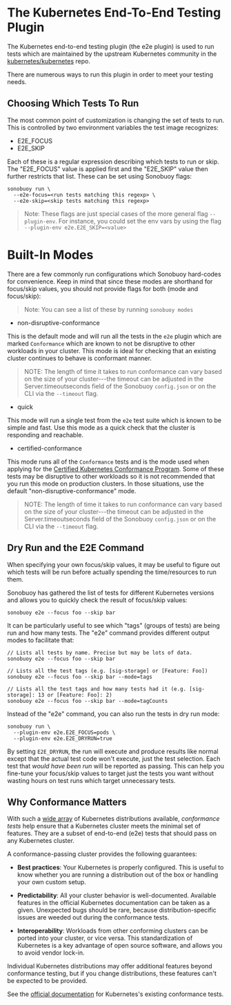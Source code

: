 # The Kubernetes End-To-End Testing Plugin

The Kubernetes end-to-end testing plugin (the e2e plugin) is used to run tests which are maintained by the upstream Kubernetes community in the [kubernetes/kubernetes][kubernetesRepo] repo.

There are numerous ways to run this plugin in order to meet your testing needs.

## Choosing Which Tests To Run

The most common point of customization is changing the set of tests to run. This is controlled by two environment variables the test image recognizes:

* E2E_FOCUS
* E2E_SKIP

Each of these is a regular expression describing which tests to run or skip. The "E2E_FOCUS" value is applied first and the "E2E_SKIP" value then further restricts that list. These can be set using Sonobuoy flags:

```
sonobuoy run \
  --e2e-focus=<run tests matching this regexp> \
  --e2e-skip=<skip tests matching this regexp>
```

> Note: These flags are just special cases of the more general flag `--plugin-env`. For instance, you could set the env vars by using the flag `--plugin-env e2e.E2E_SKIP=<value>`

# Built-In Modes

There are a few commonly run configurations which Sonobuoy hard-codes for convenience.
Keep in mind that since these modes are shorthand for focus/skip values, you should not provide flags for both (mode and focus/skip):

> Note: You can see a list of these by running `sonobuoy modes`

* non-disruptive-conformance

This is the default mode and will run all the tests in the `e2e` plugin which are marked `Conformance` which are known to not be disruptive to other workloads in your cluster. This mode is ideal for checking that an existing cluster continues to behave is conformant manner.

> NOTE: The length of time it takes to run conformance can vary based on the size of your cluster---the timeout can be adjusted in the Server.timeoutseconds field of the Sonobuoy `config.json` or on the CLI via the `--timeout` flag.

* quick

This mode will run a single test from the `e2e` test suite which is known to be simple and fast. Use this mode as a quick check that the cluster is responding and reachable.

* certified-conformance

This mode runs all of the `Conformance` tests and is the mode used when applying for the [Certified Kubernetes Conformance Program](https://www.cncf.io/certification/software-conformance). Some of these tests may be disruptive to other workloads so it is not recommended that you run this mode on production clusters. In those situations, use the default "non-disruptive-conformance" mode.

> NOTE: The length of time it takes to run conformance can vary based on the size of your cluster---the timeout can be adjusted in the Server.timeoutseconds field of the Sonobuoy `config.json` or on the CLI via the `--timeout` flag.

## Dry Run and the E2E Command

When specifying your own focus/skip values, it may be useful to figure out which tests will be run before actually spending the time/resources to run them.

Sonobuoy has gathered the list of tests for different Kubernetes versions and allows you to quickly check the result of focus/skip values:

```gotemplate
sonobuoy e2e --focus foo --skip bar
```

It can be particularly useful to see which "tags" (groups of tests) are being run and how many tests.
The "e2e" command provides different output modes to facilitate that:

```gotemplate
// Lists all tests by name. Precise but may be lots of data.
sonobuoy e2e --focus foo --skip bar

// Lists all the test tags (e.g. [sig-storage] or [Feature: Foo])
sonobuoy e2e --focus foo --skip bar --mode=tags

// Lists all the test tags and how many tests had it (e.g. [sig-storage]: 13 or [Feature: Foo]: 2)
sonobuoy e2e --focus foo --skip bar --mode=tagCounts
```

Instead of the "e2e" command, you can also run the tests in dry run mode:

```
sonobuoy run \
  --plugin-env e2e.E2E_FOCUS=pods \
  --plugin-env e2e.E2E_DRYRUN=true
```

By setting `E2E_DRYRUN`, the run will execute and produce results like normal except that the actual test code won't execute, just the test selection. Each test that _would have been run_ will be reported as passing. This can help you fine-tune your focus/skip values to target just the tests you want without wasting hours on test runs which target unnecessary tests.

## Why Conformance Matters

With such a [wide array][configs] of Kubernetes distributions available, *conformance tests* help ensure that a Kubernetes cluster meets the minimal set of features. They are a subset of end-to-end (e2e) tests that should pass on any Kubernetes cluster.

A conformance-passing cluster provides the following guarantees:

* **Best practices**: Your Kubernetes is properly configured. This is useful to know whether you are running a distribution out of the box or handling your own custom setup.

* **Predictability**: All your cluster behavior is well-documented. Available features in the official Kubernetes documentation can be taken as a given. Unexpected bugs should be rare, because distribution-specific issues are weeded out during the conformance tests.

* **Interoperability**: Workloads from other conforming clusters can be ported into your cluster, or vice versa. This standardization of Kubernetes is a key advantage of open source software, and allows you to avoid vendor lock-in.

Individual Kubernetes distributions may offer additional features beyond conformance testing, but if you change distributions, these features can't be expected to be provided.

See the [official documentation][conformanceDocs] for Kubernetes's existing conformance tests.

[configs]: https://docs.google.com/spreadsheets/d/1LxSqBzjOxfGx3cmtZ4EbB_BGCxT_wlxW_xgHVVa23es/edit#gid=0
[conformanceDocs]: https://github.com/kubernetes/community/blob/master/contributors/devel/sig-testing/e2e-tests.md#conformance-tests
[kubernetesRepo]: https://github.com/kubernetes/kubernetes/tree/master/test/conformance/image
